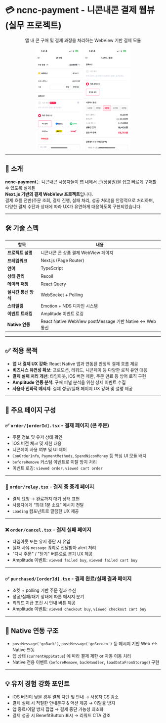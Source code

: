 # 💳 ncnc-payment - 니콘내콘 결제 웹뷰 (실무 프로젝트)

<div align="center">

앱 내 콘 구매 및 결제 과정을 처리하는 WebView 기반 결제 모듈

<img src="./assets/img/purchase.PNG" width="30%" />
<img src="./assets/img/charge.PNG" width="30%" />

</div>

---

## 📝 소개

**ncnc-payment**는 니콘내콘 사용자들이 앱 내에서 콘(상품권)을 쉽고 빠르게 구매할 수 있도록 설계된  
**Next.js 기반의 결제 WebView 프로젝트**입니다.  
결제 흐름 전반(주문 조회, 결제 진행, 실패 처리, 성공 처리)을 안정적으로 처리하며,  
다양한 결제 수단과 상태에 따라 UX가 유연하게 대응하도록 구현되었습니다.

---

## 🛠️ 기술 스펙

| 항목                 | 내용                                                      |
| -------------------- | --------------------------------------------------------- |
| **프로젝트 설명**    | 니콘내콘 콘 상품 결제 WebView 페이지                      |
| **프레임워크**       | Next.js (Page Router)                                     |
| **언어**             | TypeScript                                                |
| **상태 관리**        | Recoil                                                    |
| **데이터 패칭**      | React Query                                               |
| **실시간 통신 방식** | WebSocket + Polling                                       |
| **스타일링**         | Emotion + NDS 디자인 시스템                               |
| **이벤트 트래킹**    | Amplitude 이벤트 로깅                                     |
| **Native 연동**      | React Native WebView postMessage 기반 Native <-> Web 통신 |

---

## ✅ 적용 목적

- **앱 내 결제 UX 강화**: React Native 앱과 연동된 안정적 결제 흐름 제공
- **비즈니스 유연성 확보**: 프로모션, 리워드, 니콘페이 등 다양한 로직 유연 대응
- **결제 실패 처리 개선**: 타임아웃, iOS 버전 제한, 주문 만료 등 방어 로직 구현
- **Amplitude 연동 분석**: 구매 퍼널 분석을 위한 상세 이벤트 수집
- **사용자 친화적 메시지**: 결제 성공/실패 페이지 UX 강화 및 설명 제공

---

## 🧾 주요 페이지 구성

### ✅ `order/[orderId].tsx` - 결제 페이지 (콘 주문)

- 주문 정보 및 유저 상태 확인
- iOS 버전 체크 및 제한 대응
- 니콘페이 사용 여부 및 UI 제어
- `ConOrderInfo`, `PaymentMethods`, `SpendNiconMoney` 등 핵심 UI 모듈 배치
- `beforeRemove` 커스텀 이벤트로 이탈 방지 처리
- 이벤트 로깅: `viewed order`, `viewed cart order`

---

### 🔁 `order/relay.tsx` - 결제 중 중계 페이지

- 결제 요청 → 완료까지 대기 상태 표현
- 사용자에게 “최대 1분 소요” 메시지 전달
- `Loading` 컴포넌트로 깔끔한 UX 제공

---

### ❌ `order/cancel.tsx` - 결제 실패 페이지

- 타임아웃 또는 유저 중단 시 유입
- 실패 사유 `message` 쿼리로 전달받아 alert 처리
- "다시 주문" / "닫기" 버튼으로 분기 UX 제공
- Amplitude 이벤트: `viewed failed buy`, `viewed failed cart buy`

---

### ✅ `purchased/[orderId].tsx` - 결제 완료/실패 결과 페이지

- 소켓 + polling 기반 주문 결과 수신
- 성공/실패/대기 상태에 따른 메시지 분기
- 리워드 지급 조건 시 안내 버튼 제공
- Amplitude 이벤트: `viewed checkout buy`, `viewed checkout cart buy`

---

## 📲 Native 연동 구조

- `postMessage('goBack')`, `postMessage('goScreen')` 등 메시지 기반 Web ↔ Native 연동
- 앱 상태 (`currentAppStatus`) 에 따라 결제 제한 or 자동 이동 처리
- Native 전용 이벤트 (`beforeRemove`, `backHandler`, `loadDataFromStorage`) 구현

---

## 💡 유저 경험 강화 포인트

- iOS 버전이 낮을 경우 결제 차단 및 안내 → 사용자 CS 감소
- 결제 실패 시 적절한 안내문구 & 액션 제공 → 이탈률 방지
- 앱 종료/이탈 방지 팝업 → 결제 중단 가능성 최소화
- 결제 성공 시 BenefitButton 표시 → 리워드 CTA 강조
